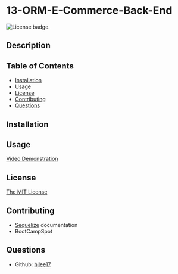 # 13-ORM-E-Commerce-Back-End
![License badge.](https://img.shields.io/badge/License-MIT-yellow.svg) 

## Description


## Table of Contents
- [Installation](#installation)
- [Usage](#usage)
- [License](#license)
- [Contributing](#contributing)
- [Questions](#questions)

## Installation


## Usage
  
[Video Demonstration](link/)  


## License
[The MIT License](https://opensource.org/licenses/MIT/)

## Contributing
- [Sequelize](https://sequelize.org/docs/v6/) documentation
- BootCampSpot


## Questions
- Github: [hjlee17](https://github.com/hjlee17)
